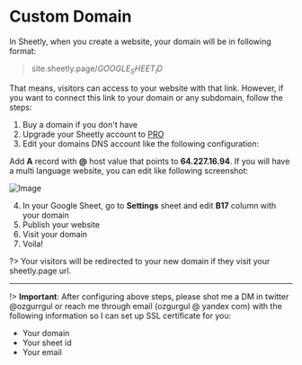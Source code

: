 # Custom Domain

In Sheetly, when you create a website, your domain will be in following format:

> site.sheetly.page/$GOOGLE_SHEET_ID$

That means, visitors can access to your website with that link. However, if you want to connect this link to your domain or any subdomain, follow the steps:

1. Buy a domain if you don't have
2. Upgrade your Sheetly account to [PRO](https://sheetly.page)
3. Edit your domains DNS account like the following configuration:

Add **A** record with **@** host value that points to **64.227.16.94**.
If you will have a multi language website, you can edit like following screenshot:

![Image](https://sheetly.s3.amazonaws.com/docs/Screenshot%2Bfrom%2B2020-06-22%2B12-22-10.png)

4. In your Google Sheet, go to **Settings** sheet and edit **B17** column with your domain
5. Publish your website
6. Visit your domain
7. Voila!

?> Your visitors will be redirected to your new domain if they visit your sheetly.page url.

---

!> **Important**: After configuring above steps, please shot me a DM in twitter @ozgurrgul or reach me through email (ozgurgul @ yandex com) with the following information so I can set up SSL certificate for you:

- Your domain
- Your sheet id
- Your email
